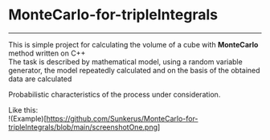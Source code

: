 # MonteCarlo-for-tripleIntegrals

---

This is simple project for calculating the volume of a cube with **MonteCarlo** method written on C++  
The task is described by mathematical model, using a random variable generator, the model repeatedly calculated and on the basis of the obtained data are calculated  

Probabilistic characteristics of the process under consideration.  

Like this:  
!(Example)[https://github.com/Sunkerus/MonteCarlo-for-tripleIntegrals/blob/main/screenshotOne.png]
